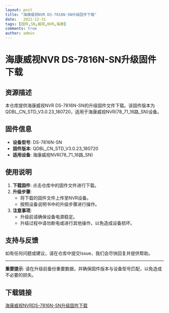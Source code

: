 ```yaml
---
layout: post
title: "海康威视NVR DS-7816N-SN升级固件下载"
date:   2021-12-31
tags: [固件,SN,威视,NVR,海康]
comments: true
author: admin
---
```

# 海康威视NVR DS-7816N-SN升级固件下载

## 资源描述

本仓库提供海康威视NVR DS-7816N-SN的升级固件文件下载。该固件版本为QDBL_CN_STD_V3.0.23_180720，适用于海康威视NVR(78_71_16路_SN)设备。

## 固件信息

- **设备型号**: DS-7816N-SN
- **固件版本**: QDBL_CN_STD_V3.0.23_180720
- **适用设备**: 海康威视NVR(78_71_16路_SN)

## 使用说明

1. **下载固件**: 点击仓库中的固件文件进行下载。
2. **升级步骤**: 
   - 将下载的固件文件上传至NVR设备。
   - 按照设备说明书中的升级步骤进行操作。
3. **注意事项**: 
   - 升级前请确保设备电源稳定。
   - 升级过程中请勿断电或进行其他操作，以免造成设备损坏。

## 支持与反馈

如有任何问题或建议，请在仓库中提交Issue，我们会尽快回复并提供帮助。

---

**重要提示**: 请在升级前备份重要数据，并确保固件版本与设备型号匹配，以免造成不必要的损失。

## 下载链接

[海康威视NVRDS-7816N-SN升级固件下载](https://pan.quark.cn/s/c7fd1b0301f9)